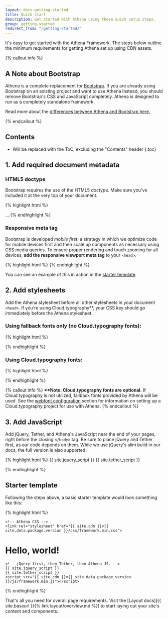 ```yaml
---
layout: docs-getting-started
title: Quick start
description: Get started with Athena using these quick setup steps.
group: getting-started
redirect_from: "/getting-started/"
---
```


It's easy to get started with the Athena Framework. The steps below outline the minimum requirements for getting Athena set up using CDN assets.

{% callout info %}

## A Note about Bootstrap

Athena is a complete replacement for <a href="https://getbootstrap.com/">Bootstrap</a>.  If you are already using Bootstrap on an existing project and want to use Athena instead, you should remove Bootstrap's CSS and JavaScript completely.  Athena is designed to run as a completely standalone framework.

Read more about the <a href="{{ site.baseurl }}{% link migration.md %}">differences between Athena and Bootstrap here.</a>

{% endcallout %}


## Contents

* Will be replaced with the ToC, excluding the "Contents" header
{:toc}


## 1. Add required document metadata

### HTML5 doctype

Bootstrap requires the use of the HTML5 doctype. Make sure you've included it at the very top of your document.

{% highlight html %}
<!DOCTYPE html>
<html lang="en">
  ...
</html>
{% endhighlight %}

### Responsive meta tag

Bootstrap is developed *mobile first*, a strategy in which we optimize code for mobile devices first and then scale up components as necessary using CSS media queries. To ensure proper rendering and touch zooming for all devices, **add the responsive viewport meta tag** to your `<head>`.

{% highlight html %}
<meta name="viewport" content="width=device-width, initial-scale=1, shrink-to-fit=no">
{% endhighlight %}

You can see an example of this in action in the [starter template](#starter-template).


## 2. Add stylesheets

Add the Athena stylesheet before all other stylesheets in your document `<head>`. If you're using Cloud.typography**, your CSS key should go immediately before the Athena stylesheet.

### Using fallback fonts only (no Cloud.typography fonts):

{% highlight html %}
<link rel="stylesheet" href="{{ site.cdn }}v{{ site.data.package.version }}/css/framework.min.css">
{% endhighlight %}

### Using Cloud.typography fonts:
{% highlight html %}
<link rel="stylesheet" type="text/css" href="https://cloud.typography.com/xxxxxx/xxxxxx/css/fonts.css">
<link rel="stylesheet" href="{{ site.cdn }}v{{ site.data.package.version }}/css/framework.min.css">
{% endhighlight %}

{% callout info %}
<strong>**Note: Cloud.typography fonts are optional.</strong> If Cloud.typography is not utilized, fallback fonts provided by Athena will be used. See the <a href="{{ site.baseurl }}{% link getting-started/install.md %}#webfonts--configuration">webfont configuration</a> section for information on setting up a Cloud.typography project for use with Athena.
{% endcallout %}


## 3. Add JavaScript

Add jQuery, Tether, and Athena's JavaScript near the end of your pages, right before the closing `</body>` tag. Be sure to place jQuery and Tether first, as our code depends on them. While we use jQuery's slim build in our docs, the full version is also supported.

{% highlight html %}
{{ site.jquery_script }}
{{ site.tether_script }}
<script src="{{ site.cdn }}v{{ site.data.package.version }}/js/framework.min.js"></script>
{% endhighlight %}


## Starter template

Following the steps above, a basic starter template would look something like this:

{% highlight html %}
<!DOCTYPE html>
<html lang="en">
  <head>
    <!-- Required meta tags -->
    <meta charset="utf-8">
    <meta name="viewport" content="width=device-width, initial-scale=1, shrink-to-fit=no">

    <!-- Athena CSS -->
    <link rel="stylesheet" href="{{ site.cdn }}v{{ site.data.package.version }}/css/framework.min.css">
  </head>
  <body>
    <h1>Hello, world!</h1>

    <!-- jQuery first, then Tether, then Athena JS. -->
    {{ site.jquery_script }}
    {{ site.tether_script }}
    <script src="{{ site.cdn }}v{{ site.data.package.version }}/js/framework.min.js"></script>
  </body>
</html>
{% endhighlight %}

That's all you need for overall page requirements. Visit the [Layout docs]({{ site.baseurl }}{% link layout/overview.md %}) to start laying out your site's content and components.
